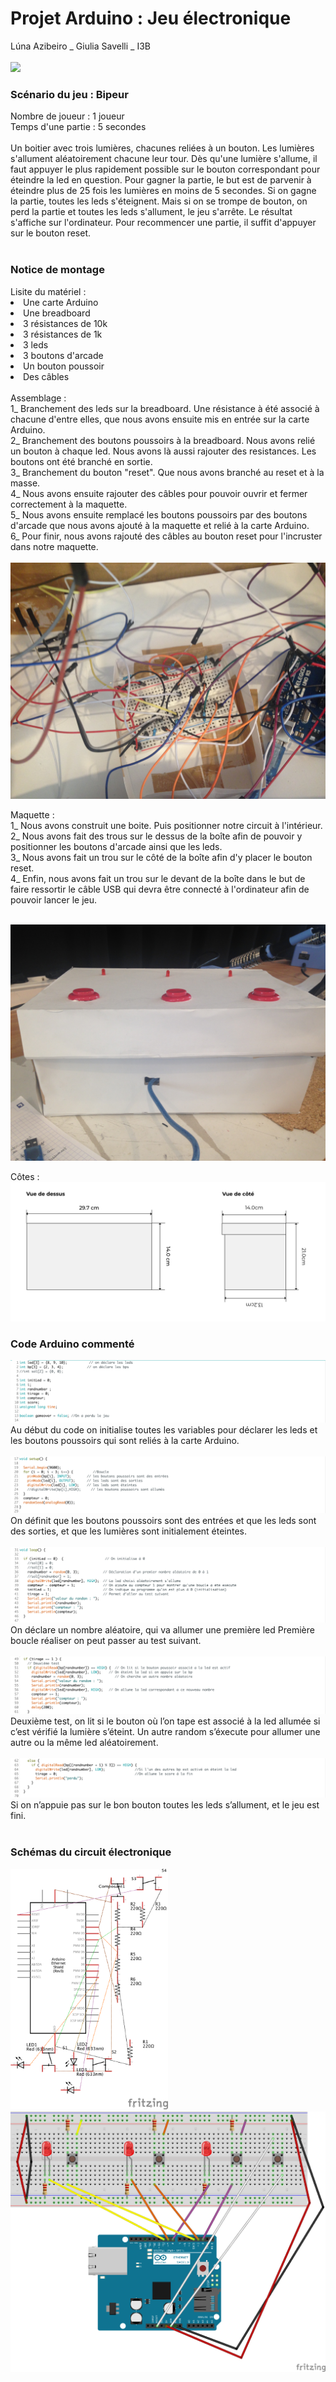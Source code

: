 <h1> Projet Arduino : Jeu électronique </h1>
Lúna Azibeiro _ Giulia Savelli _ I3B </br>
</br>

<img src = "bipeur.gif">

<h3> Scénario du jeu : Bipeur</h3>
Nombre de joueur : 1 joueur </br>
Temps d'une partie : 5 secondes </br>
</br>
Un boitier avec trois lumières, chacunes reliées à un bouton. Les lumières s'allument aléatoirement chacune leur tour. Dès qu'une lumière s'allume, il faut appuyer le plus rapidement possible sur le bouton correspondant pour éteindre la led en question. Pour gagner la partie, le but est de parvenir à éteindre plus de 25 fois les lumières en moins de 5 secondes. Si on gagne la partie, toutes les leds s'éteignent. Mais si on se trompe de bouton, on perd la partie et toutes les leds s'allument, le jeu s'arrête. Le résultat s'affiche sur l'ordinateur. Pour recommencer une partie, il suffit d'appuyer sur le bouton reset.</br>
</br>

<h3> Notice de montage </h3>
Lisite du matériel : 
<li> Une carte Arduino </br>
<li> Une breadboard </br>
<li> 3 résistances de 10k </br>
<li> 3 résistances de 1k </br>
<li> 3 leds </br>
<li> 3 boutons d'arcade </br>
<li> Un bouton poussoir</br>
<li> Des câbles </li>
</br>
Assemblage :</br>
1_ Branchement des leds sur la breadboard. Une résistance à été associé à chacune d'entre elles, que nous avons ensuite mis en entrée sur la carte Arduino.</br>
2_ Branchement des boutons poussoirs à la breadboard. Nous avons relié un bouton à chaque led. Nous avons là aussi rajouter des resistances. Les boutons ont été branché en sortie.</br>
3_ Branchement du bouton "reset". Que nous avons branché au reset et à la masse.</br>
4_ Nous avons ensuite rajouter des câbles pour pouvoir ouvrir et fermer correctement à la maquette.</br>
5_ Nous avons ensuite remplacé les boutons poussoirs par des boutons d'arcade que nous avons ajouté à la maquette et relié à la carte Arduino.</br>
6_ Pour finir, nous avons rajouté des câbles au bouton reset pour l'incruster dans notre maquette.</br>
</br>

<img src = "azibeiro_savelli_montage.JPG">

Maquette : </br>
1_ Nous avons construit une boite. Puis positionner notre circuit à l'intérieur.</br>
2_ Nous avons fait des trous sur le dessus de la boîte afin de pouvoir y positionner les boutons d'arcade ainsi que les leds.</br>
3_ Nous avons fait un trou sur le côté de la boîte afin d'y placer le bouton reset.</br>
4_ Enfin, nous avons fait un trou sur le devant de la boîte dans le but de faire ressortir le câble USB qui devra être connecté à l'ordinateur afin de pouvoir lancer le jeu.</br>
</br>

<img src = "azibeiro_savelli_maquette.JPG">

Côtes : </br>
<img src = "cote.png">

<h3> Code Arduino commenté </h3>
<img src = "initialiser.jpg">
Au début du code on initialise toutes les variables pour déclarer les leds et les boutons poussoirs qui sont reliés à la carte Arduino.</br>
</br>

<img src = "void setup.png">
On définit que les boutons poussoirs sont des entrées et que les leds sont des sorties, et que les lumières sont initialement éteintes.</br>
</br>

<img src = "void loop1.png">
On déclare un nombre aléatoire, qui va allumer une première led 
Première boucle réaliser on peut passer au test suivant. </br>
</br>

<img src = "void-loop-2-tirage1.png">
Deuxième test, on lit si le bouton où l’on tape est associé à la led allumée si c’est vérifié la lumière s’éteint. 
Un autre random s’éxecute pour allumer une autre ou la même led aléatoirement.  </br>
</br>

<img src = "void-loop-2-tirage1-else.png">
Si on n’appuie pas sur le bon bouton toutes les leds s’allument, et le jeu est fini. </br>
</br>

<h3> Schémas du circuit électronique </h3>
<img src = "azibeiro_savelli_schema.png" width = "50%"> 
</br>
<img src = "azibeiro_savelli_circuit-electrique.png">